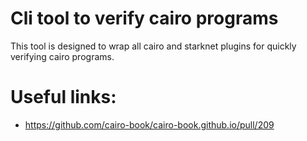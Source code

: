 # Cli tool to verify cairo programs

This tool is designed to wrap all cairo and starknet plugins for quickly verifying cairo programs.

# Useful links:

- https://github.com/cairo-book/cairo-book.github.io/pull/209